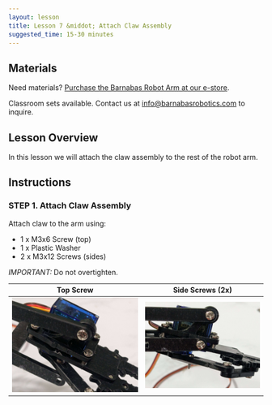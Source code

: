 ```yaml
---
layout: lesson
title: Lesson 7 &middot; Attach Claw Assembly
suggested_time: 15-30 minutes
---
```




## Materials

Need materials?  [Purchase the Barnabas Robot Arm at our e-store](https://shop.barnabasrobotics.com/collections/classroom-robotics-kits/products/barnabas-arduino-compatible-robot-arm-kit-with-joystick-control-ages-11).  

Classroom sets available.  Contact us at info@barnabasrobotics.com to inquire. 

## Lesson Overview

In this lesson we will attach the claw assembly to the rest of the robot arm.


## Instructions

### STEP 1. Attach Claw Assembly

Attach claw to the arm using:

- 1 x M3x6 Screw (top)
- 1 x Plastic Washer
- 2 x M3x12 Screws (sides)

*IMPORTANT:* Do not overtighten. 

|                          Top Screw                           |                       Side Screws (2x)                       |
| :----------------------------------------------------------: | :----------------------------------------------------------: |
| <u><img src="arm5 (12).jpg" style="zoom:57%;" class="image center" /></u> | <u><img src="arm5 (14).jpg" style="zoom:50%;" class="image center" /></u> |





